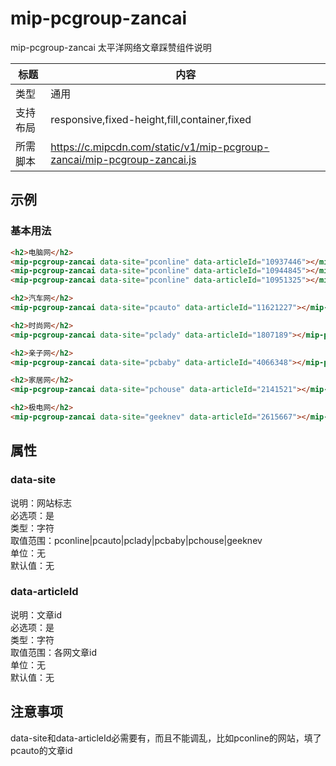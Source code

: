 # mip-pcgroup-zancai

mip-pcgroup-zancai 太平洋网络文章踩赞组件说明

标题|内容
----|----
类型|通用
支持布局|responsive,fixed-height,fill,container,fixed
所需脚本|https://c.mipcdn.com/static/v1/mip-pcgroup-zancai/mip-pcgroup-zancai.js


## 示例

### 基本用法
```html
<h2>电脑网</h2>
<mip-pcgroup-zancai data-site="pconline" data-articleId="10937446"></mip-pcgroup-zancai>
<mip-pcgroup-zancai data-site="pconline" data-articleId="10944845"></mip-pcgroup-zancai>
<mip-pcgroup-zancai data-site="pconline" data-articleId="10951325"></mip-pcgroup-zancai>

<h2>汽车网</h2>
<mip-pcgroup-zancai data-site="pcauto" data-articleId="11621227"></mip-pcgroup-zancai>

<h2>时尚网</h2>
<mip-pcgroup-zancai data-site="pclady" data-articleId="1807189"></mip-pcgroup-zancai>

<h2>亲子网</h2>
<mip-pcgroup-zancai data-site="pcbaby" data-articleId="4066348"></mip-pcgroup-zancai>

<h2>家居网</h2>
<mip-pcgroup-zancai data-site="pchouse" data-articleId="2141521"></mip-pcgroup-zancai>

<h2>极电网</h2>
<mip-pcgroup-zancai data-site="geeknev" data-articleId="2615667"></mip-pcgroup-zancai>
```

## 属性

### data-site

说明：网站标志   
必选项：是   
类型：字符   
取值范围：pconline|pcauto|pclady|pcbaby|pchouse|geeknev   
单位：无   
默认值：无   


### data-articleId

说明：文章id   
必选项：是   
类型：字符   
取值范围：各网文章id   
单位：无   
默认值：无   

## 注意事项
data-site和data-articleId必需要有，而且不能调乱，比如pconline的网站，填了pcauto的文章id

